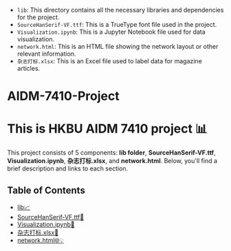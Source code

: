 - `lib`: This directory contains all the necessary libraries and dependencies for the project.
- `SourceHanSerif-VF.ttf`: This is a TrueType font file used in the project.
- `Visualization.ipynb`: This is a Jupyter Notebook file used for data visualization.
- `network.html`: This is an HTML file showing the network layout or other relevant information.
- `杂志打标.xlsx`: This is an Excel file used to label data for magazine articles.

# AIDM-7410-Project

# This is HKBU AIDM 7410 project 📊

This project consists of 5 components: **lib folder**, **SourceHanSerif-VF.ttf**, **Visualization.ipynb**, **杂志打标.xlsx**, and **network.html**. Below, you'll find a brief description and links to each section.

## Table of Contents

- [lib📈](#lib)
- [SourceHanSerif-VF.ttf🚀](SourceHanSerif-VF.ttf)
- [Visualization.ipynb🎨](Visualization.ipynb)
- [杂志打标.xlsx📄](杂志打标.xlsx)
- [network.html🌐💡](network.html)
